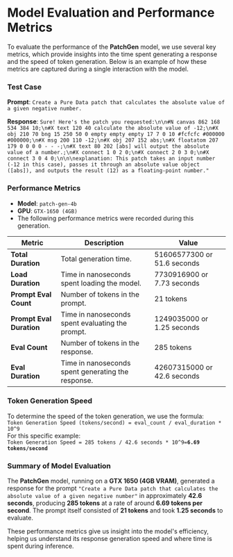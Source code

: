 # Model Evaluation and Performance Metrics

To evaluate the performance of the **PatchGen** model, we use several key metrics, which provide insights into the time spent generating a response and the speed of token generation. Below is an example of how these metrics are captured during a single interaction with the model.

### Test Case
**Prompt**: ```Create a Pure Data patch that calculates the absolute value of a given negative number.```

**Response**:
```Sure! Here's the patch you requested:\n\n#N canvas 862 168 534 384 10;\n#X text 120 40 calculate the absolute value of -12;\n#X obj 210 70 bng 15 250 50 0 empty empty empty 17 7 0 10 #fcfcfc #000000 #000000;\n#X msg 200 110 -12;\n#X obj 207 152 abs;\n#X floatatom 207 179 0 0 0 0 - - -;\n#X text 80 202 [abs] will output the absolute value of a number.;\n#X connect 1 0 2 0;\n#X connect 2 0 3 0;\n#X connect 3 0 4 0;\n\n\nexplanation: This patch takes an input number (-12 in this case), passes it through an absolute value object ([abs]), and outputs the result (12) as a floating-point number."```

### Performance Metrics

- **Model**: `patch-gen-4b`
- **GPU**: `GTX-1650 (4GB)`
- The following performance metrics were recorded during this generation.

| Metric                | Description                                                                                       | Value                    |
| --------------------- | ------------------------------------------------------------------------------------------------- | ------------------------ |
| **Total Duration**     | Total generation time.                                                                           |51606577300 or 51.6 seconds|
| **Load Duration**      | Time in nanoseconds spent loading the model.                                                      |7730916900 or 7.73 seconds |
| **Prompt Eval Count**  | Number of tokens in the prompt.                                                                   | 21 tokens                 |
| **Prompt Eval Duration** | Time in nanoseconds spent evaluating the prompt.                                                 |1249035000 or 1.25 seconds|
| **Eval Count**         | Number of tokens in the response.                                                                 | 285 tokens                |
| **Eval Duration**      | Time in nanoseconds spent generating the response.                                                |42607315000 or 42.6 seconds|

### Token Generation Speed
To determine the speed of the token generation, we use the formula: <br/>
`Token Generation Speed (tokens/second) = eval_count / eval_duration * 10^9`<br/>
For this specific example:<br/>
`Token Generation Speed = 285 tokens / 42.6 seconds * 10^9=`**`6.69 tokens/second`**


### Summary of Model Evaluation

The **PatchGen** model, running on a **GTX 1650 (4GB VRAM)**, generated a response for the prompt `"Create a Pure Data patch that calculates the absolute value of a given negative number"` in approximately **42.6 seconds**, producing **285 tokens** at a rate of around **6.69 tokens per second**. The prompt itself consisted of **21 tokens** and took **1.25 seconds** to evaluate.

These performance metrics give us insight into the model's efficiency, helping us understand its response generation speed and where time is spent during inference.
